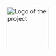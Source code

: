 <img width="100" src="https://user-images.githubusercontent.com/104663024/228585777-c2705c87-1cec-463b-a1bf-f8f630b91b1b.png" alt="Logo of the project" align="right">
